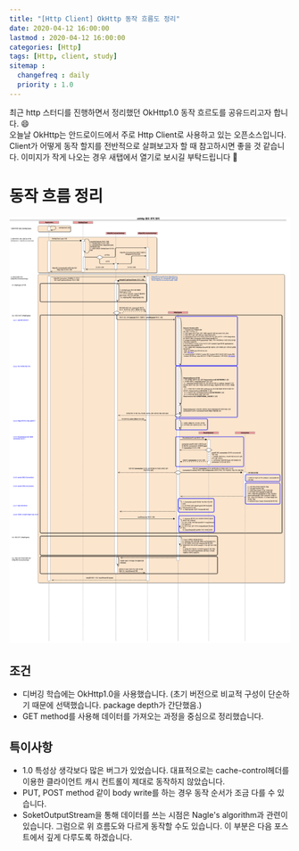 ```yaml
---
title: "[Http Client] OkHttp 동작 흐름도 정리"
date: 2020-04-12 16:00:00
lastmod : 2020-04-12 16:00:00
categories: [Http]
tags: [Http, client, study]
sitemap :
  changefreq : daily
  priority : 1.0
---
```


최근 http 스터디를 진행하면서 정리했던 OkHttp1.0 동작 흐르도를 공유드리고자 합니다. :smile:
</br>
오늘날 OkHttp는 안드로이드에서 주로 Http Client로 사용하고 있는 오픈소스입니다. 
Client가 어떻게 동작 할지를 전반적으로 살펴보고자 할 때 참고하시면 좋을 것 같습니다.
이미지가 작게 나오는 경우 새탭에서 열기로 보시길 부탁드립니다 :pray:

# 동작 흐름 정리
![동작 흐름](https://github.com/Study-Java-Together/study-http/raw/master/documents/member/sungminhong/image/okhttp-logic.png)

## 조건
- 디버깅 학습에는 OkHttp1.0을 사용했습니다. (초기 버전으로 비교적 구성이 단순하기 때문에 선택했습니다. package depth가 간단했음.)
- GET method를 사용해 데이터를 가져오는 과정을 중심으로 정리했습니다.

## 특이사항
- 1.0 특성상 생각보다 많은 버그가 있었습니다. 대표적으로는 cache-control헤더를 이용한 클라이언트 캐시 컨트롤이 제대로 동작하지 않았습니다. 
- PUT, POST method 같이 body write를 하는 경우 동작 순서가 조금 다를 수 있습니다.
- SoketOutputStream을 통해 데이터를 쓰는 시점은 Nagle's algorithm과 관련이 있습니다. 그럼으로 위 흐름도와 다르게 동작할 수도 있습니다. 이 부분은 다음 포스트에서 깊게 다루도록 하겠습니다.
